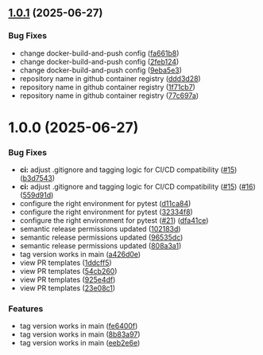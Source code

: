 ## [1.0.1](https://github.com/Impesud/ai-mlops-project/compare/v1.0.0...v1.0.1) (2025-06-27)


### Bug Fixes

* change docker-build-and-push config ([fa661b8](https://github.com/Impesud/ai-mlops-project/commit/fa661b86dd607d7c12a827c25a77bf9d58562e7d))
* change docker-build-and-push config ([2feb124](https://github.com/Impesud/ai-mlops-project/commit/2feb1245771f81a7573ebbc283d9245dfcafe02f))
* change docker-build-and-push config  ([9eba5e3](https://github.com/Impesud/ai-mlops-project/commit/9eba5e3bb4828efff2716963168a511df707fdf2))
* repository name in github container registry ([ddd3d28](https://github.com/Impesud/ai-mlops-project/commit/ddd3d28daa6a35d04b509aa21742b4261a304c97))
* repository name in github container registry ([1f71cb7](https://github.com/Impesud/ai-mlops-project/commit/1f71cb7ac3d3aa006ea74a5fc59b3b0c4a971ba7))
* repository name in github container registry  ([77c697a](https://github.com/Impesud/ai-mlops-project/commit/77c697ae3a10685a35b2831e5f6af97206cd3bd5))

# 1.0.0 (2025-06-27)


### Bug Fixes

* **ci:** adjust .gitignore and tagging logic for CI/CD compatibility ([#15](https://github.com/Impesud/ai-mlops-project/issues/15)) ([b3d7543](https://github.com/Impesud/ai-mlops-project/commit/b3d7543f4ca430ad98400c81f3bf09046c86db1c))
* **ci:** adjust .gitignore and tagging logic for CI/CD compatibility ([#15](https://github.com/Impesud/ai-mlops-project/issues/15)) ([#16](https://github.com/Impesud/ai-mlops-project/issues/16)) ([559d91d](https://github.com/Impesud/ai-mlops-project/commit/559d91d02325ae55984119ea0e2ea9335faa0ae4))
* configure the right  environment for pytest ([d11ca84](https://github.com/Impesud/ai-mlops-project/commit/d11ca84fc72b6e181ed1207812c181799d128cf9))
* configure the right  environment for pytest  ([32334f8](https://github.com/Impesud/ai-mlops-project/commit/32334f80a6aa78ae3ca288c3893df032c92f71c3))
* configure the right environment for pytest  ([#21](https://github.com/Impesud/ai-mlops-project/issues/21)) ([dfa41ce](https://github.com/Impesud/ai-mlops-project/commit/dfa41ce259eb63e91dec2166a3d6bf59229858db))
* semantic release permissions updated ([102183d](https://github.com/Impesud/ai-mlops-project/commit/102183d9443f080ffab383e897c4dfbb9580e8f3))
* semantic release permissions updated  ([96535dc](https://github.com/Impesud/ai-mlops-project/commit/96535dcc05590db62203469c9413faf6eeccff92))
* semantic release permissions updated  ([808a3a1](https://github.com/Impesud/ai-mlops-project/commit/808a3a1e34063e895413f9d045f40e6708cb54c2))
* tag version works in main ([a426d0e](https://github.com/Impesud/ai-mlops-project/commit/a426d0e87301d5ff8c3656d7374d9559ad848610))
* view PR templates ([1ddcff5](https://github.com/Impesud/ai-mlops-project/commit/1ddcff5d0592bdc7d2d867cbb1f9671d40ec555b))
* view PR templates ([54cb260](https://github.com/Impesud/ai-mlops-project/commit/54cb2602c210f4d157574a0f9c5bf64588669189))
* view PR templates  ([925e4df](https://github.com/Impesud/ai-mlops-project/commit/925e4df3b3750d24be0bccac8da8dec9ee5ecb5c))
* view PR templates  ([23e08c1](https://github.com/Impesud/ai-mlops-project/commit/23e08c112ad616553771d06b27578e1e9286f31d))


### Features

* tag version works in main ([fe6400f](https://github.com/Impesud/ai-mlops-project/commit/fe6400f0c12aa6b940582dafa727e89fa07ba0c2))
* tag version works in main ([8b83a97](https://github.com/Impesud/ai-mlops-project/commit/8b83a97ccdbefe44ad140ff8d0872d731e3e7de5))
* tag version works in main  ([eeb2e6e](https://github.com/Impesud/ai-mlops-project/commit/eeb2e6e9dda142c74a4dd611223a49652d2e82dc))

